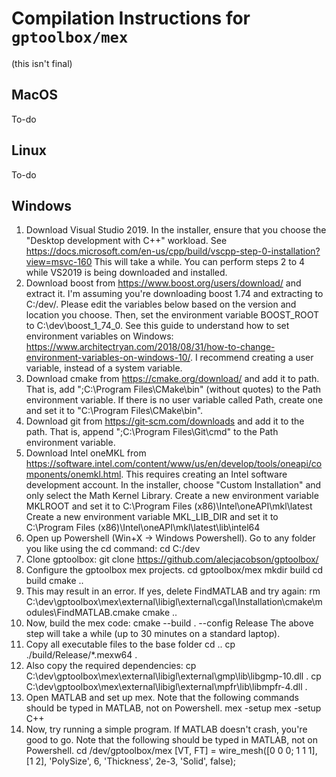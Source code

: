 # Compilation Instructions for `gptoolbox/mex`

(this isn't final)
## MacOS

To-do

## Linux

To-do

## Windows

1. Download Visual Studio 2019. In the installer, ensure that you choose the "Desktop development with C++" workload. See https://docs.microsoft.com/en-us/cpp/build/vscpp-step-0-installation?view=msvc-160
This will take a while. You can perform steps 2 to 4 while VS2019 is being downloaded and installed.
2. Download boost from https://www.boost.org/users/download/ and extract it. I'm assuming you're downloading boost 1.74 and extracting to C:/dev/. Please edit the variables below based on the version and location you choose.
Then, set the environment variable BOOST_ROOT to C:\dev\boost_1_74_0. See this guide to understand how to set environment variables on Windows: https://www.architectryan.com/2018/08/31/how-to-change-environment-variables-on-windows-10/. I recommend creating a user variable, instead of a system variable.
3. Download cmake from https://cmake.org/download/ and add it to path. That is, add ";C:\Program Files\CMake\bin" (without quotes) to the Path environment variable. If there is no user variable called Path, create one and set it to "C:\Program Files\CMake\bin".
4. Download git from https://git-scm.com/downloads and add it to the path. That is, append ";C:\Program Files\Git\cmd" to the Path environment variable.
5. Download Intel oneMKL from https://software.intel.com/content/www/us/en/develop/tools/oneapi/components/onemkl.html. This requires creating an Intel software development account.
In the installer, choose "Custom Installation" and only select the Math Kernel Library.
Create a new environment variable MKLROOT and set it to C:\Program Files (x86)\Intel\oneAPI\mkl\latest
Create a new environment variable MKL_LIB_DIR and set it to C:\Program Files (x86)\Intel\oneAPI\mkl\latest\lib\intel64
6. Open up Powershell (Win+X -> Windows Powershell). Go to any folder you like using the cd command:
cd C:/dev
7. Clone gptoolbox:
git clone https://github.com/alecjacobson/gptoolbox/
8. Configure the gptoolbox mex projects.
cd gptoolbox/mex
mkdir build
cd build
cmake ..
9. This may result in an error. If yes, delete FindMATLAB and try again:
rm C:\dev\gptoolbox\mex\external\libigl\external\cgal\Installation\cmake\modules\FindMATLAB.cmake
cmake ..
10. Now, build the mex code:
cmake --build . --config Release
The above step will take a while (up to 30 minutes on a standard laptop). 
11. Copy all executable files to the base folder
cd ..
cp ./build/Release/*.mexw64 .
12. Also copy the required dependencies:
cp C:\dev\gptoolbox\mex\external\libigl\external\gmp\lib\libgmp-10.dll .
cp C:\dev\gptoolbox\mex\external\libigl\external\mpfr\lib\libmpfr-4.dll .
13. Open MATLAB and set up mex. Note that the following commands should be typed in MATLAB, not on Powershell.
mex -setup
mex -setup C++
14. Now, try running a simple program. If MATLAB doesn't crash, you're good to go. Note that the following should be typed in MATLAB, not on Powershell.
cd /dev/gptoolbox/mex
[VT, FT] = wire_mesh([0 0 0; 1 1 1], [1 2], 'PolySize', 6, 'Thickness', 2e-3, 'Solid', false);
